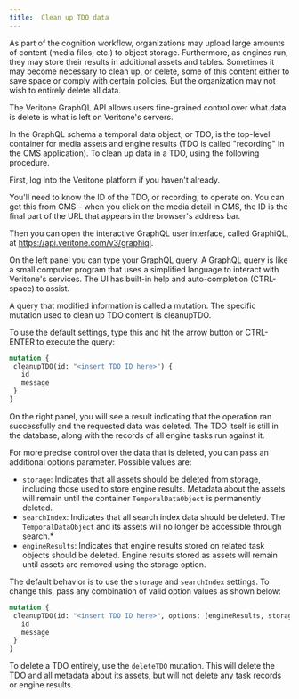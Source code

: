 ```yaml
---
title:  Clean up TDO data
---
```


As part of the cognition workflow, organizations may upload large amounts of content (media files, etc.) to object storage. Furthermore, as engines run, they may store their results in additional assets and tables. Sometimes it may become necessary to clean up, or delete, some of this content either to save space or comply with certain policies. But the organization may not wish to entirely delete all data.

The Veritone GraphQL API allows users fine-grained control over what data is delete is what is left on Veritone's servers.

In the GraphQL schema a temporal data object, or TDO, is the top-level container for media assets and engine results (TDO is called "recording" in the CMS application). To clean up data in a TDO, using the following procedure.

First, log into the Veritone platform if you haven't already.

You'll need to know the ID of the TDO, or recording, to operate on. You can get this from CMS – when you click on the media detail in CMS, the ID is the final part of the URL that appears in the browser's address bar.

Then you can open the interactive GraphQL user interface, called GraphiQL, at https://api.veritone.com/v3/graphiql.

On the left panel you can type your GraphQL query. A GraphQL query is like a small computer program that uses a simplified language to interact with Veritone's services. The UI has built-in help and auto-completion (CTRL-space) to assist.

A query that modified information is called a mutation. The specific mutation used to clean up TDO content is cleanupTDO.

To use the default settings, type this and hit the arrow button or CTRL-ENTER to execute the query:

```graphql
mutation {
 cleanupTDO(id: "<insert TDO ID here>") {
   id
   message
 }
}
```

On the right panel, you will see a result indicating that the operation ran successfully and the requested data was deleted. The TDO itself is still in the database, along with the records of all engine tasks run against it.

For more precise control over the data that is deleted, you can pass an additional options parameter. Possible values are:


* `storage`:  Indicates that all assets should be deleted from storage, including those used to store engine results. Metadata about the assets will remain until the container `TemporalDataObject` is permanently deleted.
* `searchIndex`:  Indicates that all search index data should be deleted. The `TemporalDataObject` and its assets will no longer be accessible through search.*
* `engineResults`:  Indicates that engine results stored on related task objects should be deleted. Engine results stored as assets will remain until assets are removed using the storage option.



The default behavior is to use the `storage` and `searchIndex` settings. To change this, pass any combination of valid option values as shown below:

```graphql
mutation {
 cleanupTDO(id: "<insert TDO ID here>", options: [engineResults, storage]) {
   id
   message
 }
}
```

To delete a TDO entirely, use the `deleteTDO` mutation. This will delete the TDO and all metadata about its assets, but will not delete any task records or engine results.
